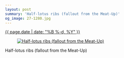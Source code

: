 ```yaml
---
layout: post
summary: 'Half-lotus ribs (fallout from the Meat-Up)'
og_image: 27-1280.jpg
---
```


<div class="post">
 <time>
  <a href="/27">
   {{ page.date | date: "%B %-d, %Y" }}
  </a>
 </time>
 <a href="/27">
  <figure data-taken="8/28/2013">
   <img alt="Half-lotus ribs (fallout from the Meat-Up)" sizes="(min-width: 700px) 50vw, calc(100vw - 2rem)" src="{{ site.assets_url }}/27-640.jpg" srcset="{{ site.assets_url }}/27-1280.jpg 1280w, {{ site.assets_url }}/27-960.jpg 960w, {{ site.assets_url }}/27-640.jpg 640w, {{ site.assets_url }}/27-320.jpg 320w"/>
  </figure>
 </a>
 <span>
  Half-lotus ribs (fallout from the Meat-Up)
 </span>
</div>
